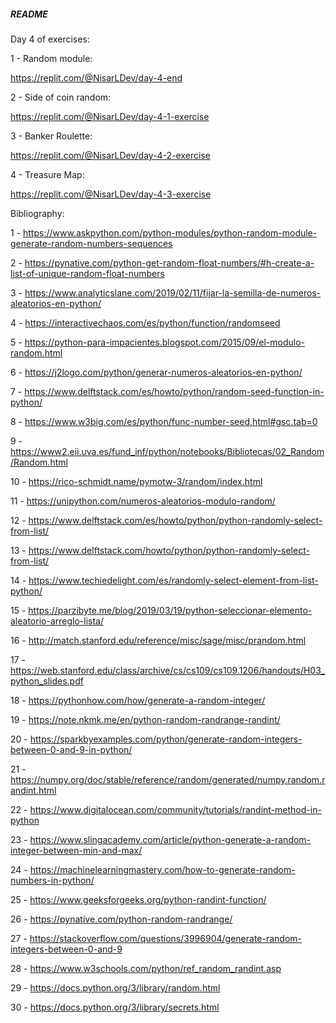 ##### README


Day 4 of exercises:

1 - Random module:

https://replit.com/@NisarLDev/day-4-end

2 - Side of coin random:

https://replit.com/@NisarLDev/day-4-1-exercise

3 - Banker Roulette:

https://replit.com/@NisarLDev/day-4-2-exercise

4 - Treasure Map:

https://replit.com/@NisarLDev/day-4-3-exercise

Bibliography:

1 - https://www.askpython.com/python-modules/python-random-module-generate-random-numbers-sequences

2 - https://pynative.com/python-get-random-float-numbers/#h-create-a-list-of-unique-random-float-numbers

3 - https://www.analyticslane.com/2019/02/11/fijar-la-semilla-de-numeros-aleatorios-en-python/

4 - https://interactivechaos.com/es/python/function/randomseed

5 - https://python-para-impacientes.blogspot.com/2015/09/el-modulo-random.html

6 - https://j2logo.com/python/generar-numeros-aleatorios-en-python/

7 - https://www.delftstack.com/es/howto/python/random-seed-function-in-python/

8 - https://www.w3big.com/es/python/func-number-seed.html#gsc.tab=0

9 - https://www2.eii.uva.es/fund_inf/python/notebooks/Bibliotecas/02_Random/Random.html

10 - https://rico-schmidt.name/pymotw-3/random/index.html

11 - https://unipython.com/numeros-aleatorios-modulo-random/

12 - https://www.delftstack.com/es/howto/python/python-randomly-select-from-list/

13 - https://www.delftstack.com/howto/python/python-randomly-select-from-list/

14 - https://www.techiedelight.com/es/randomly-select-element-from-list-python/

15 - https://parzibyte.me/blog/2019/03/19/python-seleccionar-elemento-aleatorio-arreglo-lista/

16 - http://match.stanford.edu/reference/misc/sage/misc/prandom.html

17 - https://web.stanford.edu/class/archive/cs/cs109/cs109.1206/handouts/H03_python_slides.pdf

18 - https://pythonhow.com/how/generate-a-random-integer/

19 - https://note.nkmk.me/en/python-random-randrange-randint/

20 - https://sparkbyexamples.com/python/generate-random-integers-between-0-and-9-in-python/

21 - https://numpy.org/doc/stable/reference/random/generated/numpy.random.randint.html

22 - https://www.digitalocean.com/community/tutorials/randint-method-in-python

23 - https://www.slingacademy.com/article/python-generate-a-random-integer-between-min-and-max/

24 - https://machinelearningmastery.com/how-to-generate-random-numbers-in-python/

25 - https://www.geeksforgeeks.org/python-randint-function/

26 - https://pynative.com/python-random-randrange/

27 - https://stackoverflow.com/questions/3996904/generate-random-integers-between-0-and-9

28 - https://www.w3schools.com/python/ref_random_randint.asp

29 - https://docs.python.org/3/library/random.html

30 - https://docs.python.org/3/library/secrets.html
